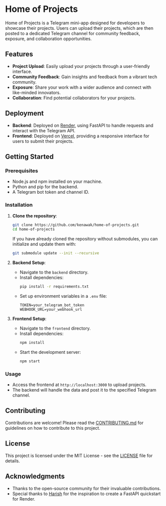 # Home of Projects

Home of Projects is a Telegram mini-app designed for developers to showcase their projects. Users can upload their projects, which are then posted to a dedicated Telegram channel for community feedback, exposure, and collaboration opportunities.

## Features

- **Project Upload**: Easily upload your projects through a user-friendly interface.
- **Community Feedback**: Gain insights and feedback from a vibrant tech community.
- **Exposure**: Share your work with a wider audience and connect with like-minded innovators.
- **Collaboration**: Find potential collaborators for your projects.

## Deployment

- **Backend**: Deployed on [Render](https://render.com), using FastAPI to handle requests and interact with the Telegram API.
- **Frontend**: Deployed on [Vercel](https://vercel.com), providing a responsive interface for users to submit their projects.

## Getting Started

### Prerequisites

- Node.js and npm installed on your machine.
- Python and pip for the backend.
- A Telegram bot token and channel ID.

### Installation

1. **Clone the repository**:
   ```bash
   git clone https://github.com/kenawak/home-of-projects.git
   cd home-of-projects
   ```

   If you have already cloned the repository without submodules, you can initialize and update them with:
   ```bash
   git submodule update --init --recursive
   ```

2. **Backend Setup**:
   - Navigate to the `backend` directory.
   - Install dependencies:
     ```bash
     pip install -r requirements.txt
     ```
   - Set up environment variables in a `.env` file:
     ```
     TOKEN=your_telegram_bot_token
     WEBHOOK_URL=your_webhook_url
     ```

3. **Frontend Setup**:
   - Navigate to the `frontend` directory.
   - Install dependencies:
     ```bash
     npm install
     ```
   - Start the development server:
     ```bash
     npm start
     ```

### Usage

- Access the frontend at `http://localhost:3000` to upload projects.
- The backend will handle the data and post it to the specified Telegram channel.

## Contributing

Contributions are welcome! Please read the [CONTRIBUTING.md](CONTRIBUTING.md) for guidelines on how to contribute to this project.

## License

This project is licensed under the MIT License - see the [LICENSE](LICENSE) file for details.

## Acknowledgments

- Thanks to the open-source community for their invaluable contributions.
- Special thanks to [Harish](https://harishgarg.com) for the inspiration to create a FastAPI quickstart for Render.
